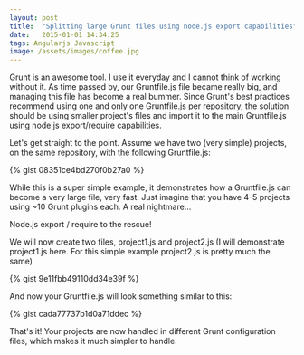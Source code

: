 ```yaml
---
layout: post
title:  "Splitting large Grunt files using node.js export capabilities"
date:   2015-01-01 14:34:25
tags: Angularjs Javascript
image: /assets/images/coffee.jpg
---
```

Grunt is an awesome tool. I use it everyday and I cannot think of working without it. As time passed by, our Gruntfile.js file became really big, and managing this file has become a real bummer. Since Grunt's best practices recommend using one and only one Gruntfile.js per repository, the solution should be using smaller project's files and import it to the main Gruntfile.js using node.js export/require capabilities.

Let's get straight to the point. Assume we have two (very simple) projects, on the same repository, with the following Gruntfile.js:

{% gist 08351ce4bd270f0b27a0 %}

While this is a super simple example, it demonstrates how a Gruntfile.js can become a very large file, very fast. Just imagine that you have 4-5 projects using ~10 Grunt plugins each. A real nightmare...

Node.js export / require to the rescue!

We will now create two files, project1.js and project2.js (I will demonstrate project1.js here. For this simple example project2.js is pretty much the same)

{% gist 9e11fbb49110dd34e39f %}

And now your Gruntfile.js will look something similar to this:

{% gist cada77737b1d0a71ddec %}

That's it! Your projects are now handled in different Grunt configuration files, which makes it much simpler to handle.

[jekyll]:      http://jekyllrb.com
[jekyll-gh]:   https://github.com/jekyll/jekyll
[jekyll-help]: https://github.com/jekyll/jekyll-help
